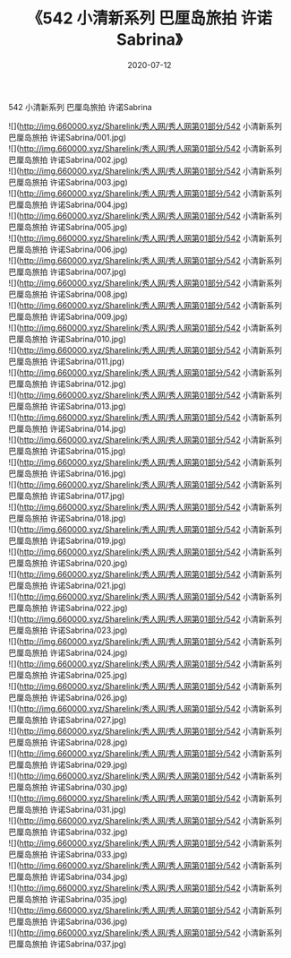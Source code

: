 ﻿---
layout: post
title:  《542 小清新系列 巴厘岛旅拍 许诺Sabrina》
date:   2020-07-12
img: http://img.660000.xyz/Sharelink/秀人网/秀人网第01部分/542 小清新系列 巴厘岛旅拍 许诺Sabrina/000.jpg
categories: [美女, 清纯, 唯美]
---

542 小清新系列 巴厘岛旅拍 许诺Sabrina

  ![](http://img.660000.xyz/Sharelink/秀人网/秀人网第01部分/542 小清新系列 巴厘岛旅拍 许诺Sabrina/001.jpg) <br> ![](http://img.660000.xyz/Sharelink/秀人网/秀人网第01部分/542 小清新系列 巴厘岛旅拍 许诺Sabrina/002.jpg) <br> ![](http://img.660000.xyz/Sharelink/秀人网/秀人网第01部分/542 小清新系列 巴厘岛旅拍 许诺Sabrina/003.jpg) <br> ![](http://img.660000.xyz/Sharelink/秀人网/秀人网第01部分/542 小清新系列 巴厘岛旅拍 许诺Sabrina/004.jpg) <br> ![](http://img.660000.xyz/Sharelink/秀人网/秀人网第01部分/542 小清新系列 巴厘岛旅拍 许诺Sabrina/005.jpg) <br> ![](http://img.660000.xyz/Sharelink/秀人网/秀人网第01部分/542 小清新系列 巴厘岛旅拍 许诺Sabrina/006.jpg) <br> ![](http://img.660000.xyz/Sharelink/秀人网/秀人网第01部分/542 小清新系列 巴厘岛旅拍 许诺Sabrina/007.jpg) <br> ![](http://img.660000.xyz/Sharelink/秀人网/秀人网第01部分/542 小清新系列 巴厘岛旅拍 许诺Sabrina/008.jpg) <br> ![](http://img.660000.xyz/Sharelink/秀人网/秀人网第01部分/542 小清新系列 巴厘岛旅拍 许诺Sabrina/009.jpg) <br> ![](http://img.660000.xyz/Sharelink/秀人网/秀人网第01部分/542 小清新系列 巴厘岛旅拍 许诺Sabrina/010.jpg) <br> ![](http://img.660000.xyz/Sharelink/秀人网/秀人网第01部分/542 小清新系列 巴厘岛旅拍 许诺Sabrina/011.jpg) <br> ![](http://img.660000.xyz/Sharelink/秀人网/秀人网第01部分/542 小清新系列 巴厘岛旅拍 许诺Sabrina/012.jpg) <br> ![](http://img.660000.xyz/Sharelink/秀人网/秀人网第01部分/542 小清新系列 巴厘岛旅拍 许诺Sabrina/013.jpg) <br> ![](http://img.660000.xyz/Sharelink/秀人网/秀人网第01部分/542 小清新系列 巴厘岛旅拍 许诺Sabrina/014.jpg) <br> ![](http://img.660000.xyz/Sharelink/秀人网/秀人网第01部分/542 小清新系列 巴厘岛旅拍 许诺Sabrina/015.jpg) <br> ![](http://img.660000.xyz/Sharelink/秀人网/秀人网第01部分/542 小清新系列 巴厘岛旅拍 许诺Sabrina/016.jpg) <br> ![](http://img.660000.xyz/Sharelink/秀人网/秀人网第01部分/542 小清新系列 巴厘岛旅拍 许诺Sabrina/017.jpg) <br> ![](http://img.660000.xyz/Sharelink/秀人网/秀人网第01部分/542 小清新系列 巴厘岛旅拍 许诺Sabrina/018.jpg) <br> ![](http://img.660000.xyz/Sharelink/秀人网/秀人网第01部分/542 小清新系列 巴厘岛旅拍 许诺Sabrina/019.jpg) <br> ![](http://img.660000.xyz/Sharelink/秀人网/秀人网第01部分/542 小清新系列 巴厘岛旅拍 许诺Sabrina/020.jpg) <br> ![](http://img.660000.xyz/Sharelink/秀人网/秀人网第01部分/542 小清新系列 巴厘岛旅拍 许诺Sabrina/021.jpg) <br> ![](http://img.660000.xyz/Sharelink/秀人网/秀人网第01部分/542 小清新系列 巴厘岛旅拍 许诺Sabrina/022.jpg) <br> ![](http://img.660000.xyz/Sharelink/秀人网/秀人网第01部分/542 小清新系列 巴厘岛旅拍 许诺Sabrina/023.jpg) <br> ![](http://img.660000.xyz/Sharelink/秀人网/秀人网第01部分/542 小清新系列 巴厘岛旅拍 许诺Sabrina/024.jpg) <br> ![](http://img.660000.xyz/Sharelink/秀人网/秀人网第01部分/542 小清新系列 巴厘岛旅拍 许诺Sabrina/025.jpg) <br> ![](http://img.660000.xyz/Sharelink/秀人网/秀人网第01部分/542 小清新系列 巴厘岛旅拍 许诺Sabrina/026.jpg) <br> ![](http://img.660000.xyz/Sharelink/秀人网/秀人网第01部分/542 小清新系列 巴厘岛旅拍 许诺Sabrina/027.jpg) <br> ![](http://img.660000.xyz/Sharelink/秀人网/秀人网第01部分/542 小清新系列 巴厘岛旅拍 许诺Sabrina/028.jpg) <br> ![](http://img.660000.xyz/Sharelink/秀人网/秀人网第01部分/542 小清新系列 巴厘岛旅拍 许诺Sabrina/029.jpg) <br> ![](http://img.660000.xyz/Sharelink/秀人网/秀人网第01部分/542 小清新系列 巴厘岛旅拍 许诺Sabrina/030.jpg) <br> ![](http://img.660000.xyz/Sharelink/秀人网/秀人网第01部分/542 小清新系列 巴厘岛旅拍 许诺Sabrina/031.jpg) <br> ![](http://img.660000.xyz/Sharelink/秀人网/秀人网第01部分/542 小清新系列 巴厘岛旅拍 许诺Sabrina/032.jpg) <br> ![](http://img.660000.xyz/Sharelink/秀人网/秀人网第01部分/542 小清新系列 巴厘岛旅拍 许诺Sabrina/033.jpg) <br> ![](http://img.660000.xyz/Sharelink/秀人网/秀人网第01部分/542 小清新系列 巴厘岛旅拍 许诺Sabrina/034.jpg) <br> ![](http://img.660000.xyz/Sharelink/秀人网/秀人网第01部分/542 小清新系列 巴厘岛旅拍 许诺Sabrina/035.jpg) <br> ![](http://img.660000.xyz/Sharelink/秀人网/秀人网第01部分/542 小清新系列 巴厘岛旅拍 许诺Sabrina/036.jpg) <br> ![](http://img.660000.xyz/Sharelink/秀人网/秀人网第01部分/542 小清新系列 巴厘岛旅拍 许诺Sabrina/037.jpg) <br>